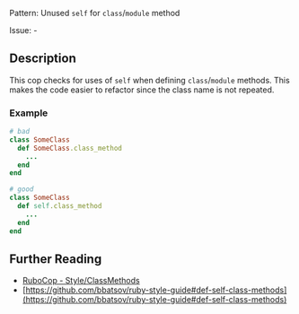 Pattern: Unused `self` for `class`/`module` method

Issue: -

## Description

This cop checks for uses of `self` when defining `class`/`module` methods. This makes the code easier to refactor since the class name is not repeated.

### Example

```ruby
# bad
class SomeClass
  def SomeClass.class_method
    ...
  end
end

# good
class SomeClass
  def self.class_method
    ...
  end
end
```

## Further Reading

* [RuboCop - Style/ClassMethods](https://rubocop.readthedocs.io/en/latest/cops_style/#styleclassmethods)
* [https://github.com/bbatsov/ruby-style-guide#def-self-class-methods](https://github.com/bbatsov/ruby-style-guide#def-self-class-methods)
